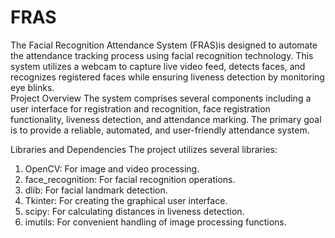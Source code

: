 # FRAS
The Facial Recognition Attendance System (FRAS)is designed to automate the attendance tracking process using facial recognition technology. This system utilizes a webcam to capture live video feed, detects faces, and recognizes registered faces while ensuring liveness detection by monitoring eye blinks.  
Project Overview The system comprises several components including a user interface for registration and recognition, face registration functionality, liveness detection, and attendance marking. The primary goal is to provide a reliable, automated, and user-friendly attendance system.

Libraries and Dependencies The project utilizes several libraries:

1. OpenCV: For image and video processing.
2. face_recognition: For facial recognition operations.
3. dlib: For facial landmark detection.
4. Tkinter: For creating the graphical user interface.
5. scipy: For calculating distances in liveness detection.
6. imutils: For convenient handling of image processing functions.
